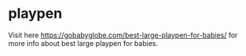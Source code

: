 # playpen
Visit here https://gobabyglobe.com/best-large-playpen-for-babies/ for more info about best large playpen for babies.
